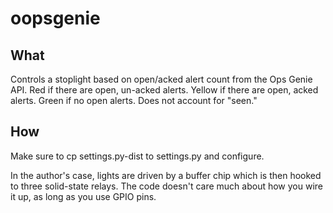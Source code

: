 # oopsgenie

What
-----
Controls a stoplight based on open/acked alert count from the Ops Genie API.  Red if there are open, un-acked alerts.  Yellow if there are open, acked alerts.  Green if no open alerts.  Does not account for "seen."

How
-----
Make sure to cp settings.py-dist to settings.py and configure.

In the author's case, lights are driven by a buffer chip which is then hooked to three solid-state relays.  The code doesn't care much about how you wire it up, as long as you use GPIO pins.

